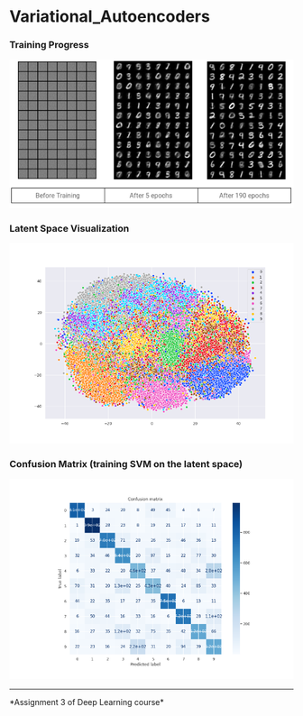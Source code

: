 # Variational_Autoencoders

### Training Progress
![status](images/improv.png)

### Latent Space Visualization

![t-SNEplot](images/tsne.png)

### Confusion Matrix (training SVM on the latent space)

![cm](images/confusion_matrix.png)


<hr>
*Assignment 3 of Deep Learning course*
